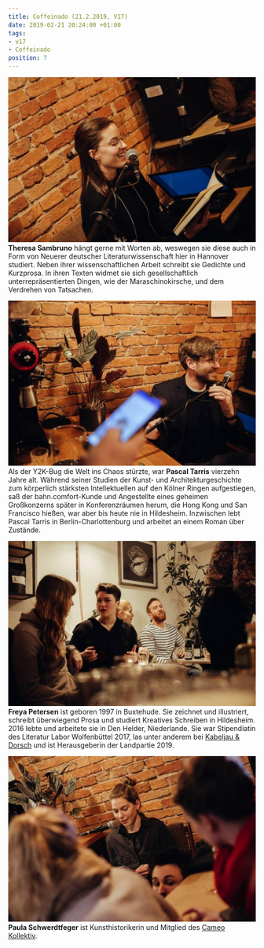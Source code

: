 ```yaml
---
title: Coffeinado (21.2.2019, V17)
date: 2019-02-21 20:24:00 +01:00
tags:
- v17
- Coffeinado
position: 7
---
```


![52720907_383981688822265_5180452379769700352_n.jpg](/uploads/52720907_383981688822265_5180452379769700352_n.jpg)**Theresa Sambruno** hängt gerne mit Worten ab, weswegen sie diese auch in Form von Neuerer deutscher Literaturwissenschaft hier in Hannover studiert. Neben ihrer wissenschaftlichen Arbeit schreibt sie Gedichte und Kurzprosa. In ihren Texten widmet sie sich gesellschaftlich unterrepräsentierten Dingen, wie der Maraschinokirsche, und dem Verdrehen von Tatsachen.

![53298638_383981765488924_7893088560679485440_n.jpg](/uploads/53298638_383981765488924_7893088560679485440_n.jpg)Als der Y2K-Bug die Welt ins Chaos stürzte, war **Pascal Tarris** vierzehn Jahre alt. Während seiner Studien der Kunst- und Architekturgeschichte zum körperlich stärksten Intellektuellen auf den Kölner Ringen aufgestiegen, saß der bahn.comfort-Kunde und Angestellte eines geheimen Großkonzerns später in Konferenzräumen herum, die Hong Kong und San Francisco hießen, war aber bis heute nie in Hildesheim. Inzwischen lebt Pascal Tarris in Berlin-Charlottenburg und arbeitet an einem Roman über Zustände.

![52608688_383981225488978_1885995056788144128_n.jpg](/uploads/52608688_383981225488978_1885995056788144128_n.jpg)**Freya Petersen** ist geboren 1997 in Buxtehude. Sie zeichnet und illustriert, schreibt überwiegend Prosa und studiert Kreatives Schreiben in Hildesheim. 2016 lebte und arbeitete sie in Den Helder, Niederlande. Sie war Stipendiatin des Literatur Labor Wolfenbüttel 2017, las unter anderem bei [Kabeljau & Dorsch](http://kabeljau-und-dorsch.de/news/) und ist Herausgeberin der Landpartie 2019.

![52827977_383981408822293_4744061119558057984_n.jpg](/uploads/52827977_383981408822293_4744061119558057984_n.jpg)**Paula Schwerdtfeger** ist Kunsthistorikerin und Mitglied des [Cameo Kollektiv](https://www.cameo-kollektiv.de/).
